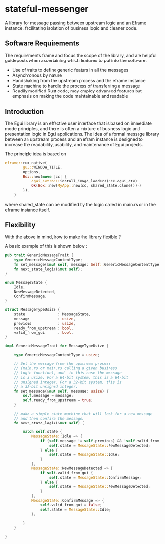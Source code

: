 # stateful-messenger
A library for message passing between upstream logic and an Eframe instance, facilitating isolation of business logic and cleaner code.

## Software Requirements 

The requirements frame and focus the scope of the library, and are helpful guideposts when ascertaining which features to put into the software. 

- Use of traits to define generic featurs in all the messages
- Asynchronous by nature
- Handshaking from the upstream process and the eframe instance
- State machine to handle the process of transferring a message
- Readily modified Rust code; may employ advanced features but emphasis on making the code maintainable and readable

## Introduction

The Egui library is an effective user interface that is based on immediate mode principles, and there is often 
a mixture of business logic and presentation logic in Egui applications. The idea of a formal message library 
between an upstream process and an efram instance is designed to increase the readability, usability, and maintenance
of Egui projects. 

The principle idea is based on 

```rust
eframe::run_native(
        gui::WINDOW_TITLE,
        options,
        Box::new(move |cc| {
            egui_extras::install_image_loaders(&cc.egui_ctx);
            Ok(Box::new(MyApp::new(cc, shared_state.clone())))
        }),
    )
```

where shared_state can be modified by the logic called in main.rs or in the eframe instance itself. 


## Flexibility

With the above in mind, how to make the library flexible ? 

A basic example of this is shown below : 

```rust
pub trait GenericMessageTrait {
    type GenericMessageContentType;
    fn set_message(&mut self, message: Self::GenericMessageContentType);
    fn next_state_logic(&mut self);
}

enum MessageState {
    Idle, 
    NewMessageDetected,
    ConfirmMessage,
}

struct MessageTypeUsize {
    state               : MessageState,
    message             : usize, 
    previous            : usize, 
    ready_from_upstream : bool,
    valid_from_gui      : bool,
}

impl GenericMessageTrait for MessageTypeUsize {

    type GenericMessageContentType = usize;

    // Set the message from the upstream process 
    // (main.rs or main.rs calling a given business 
    // logic function), and  in this case the message 
    // is a usize. For a 64-bit system, this is a 64-bit 
    // unsigned integer. For a 32-bit system, this is 
    // a 32-bit unsigned integer.
    fn set_message(&mut self, message: usize) {
        self.message = message;
        self.ready_from_upstream = true;
    }

    // make a simple state machine that will look for a new message
    // and then confirm the message.
    fn next_state_logic(&mut self) {

        match self.state {
            MessageState::Idle => {
                if (self.message != self.previous) && !self.valid_from_gui {
                    self.state = MessageState::NewMessageDetected;
                } else {
                    self.state = MessageState::Idle;
                }
            },
            MessageState::NewMessageDetected => {
                if self.valid_from_gui {
                    self.state = MessageState::ConfirmMessage;
                } else {
                    self.state = MessageState::NewMessageDetected;
                }
            },
            MessageState::ConfirmMessage => {
                self.valid_from_gui = false;
                self.state = MessageState::Idle;
            },
        
        }
    }

}
```




